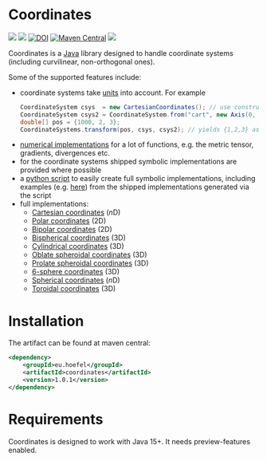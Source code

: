# Coordinates

[![](https://img.shields.io/github/issues/uhoefel/coordinates?style=flat-square)](https://github.com/uhoefel/coordinates/issues)
[![](https://img.shields.io/github/stars/uhoefel/coordinates?style=flat-square)](https://github.com/uhoefel/units/stargazers)
[![DOI](https://zenodo.org/badge/327729481.svg)](https://zenodo.org/badge/latestdoi/327729481)
[![Maven Central](https://img.shields.io/maven-central/v/eu.hoefel/coordinates.svg?label=Maven%20Central)](https://search.maven.org/search?q=g:%22eu.hoefel%22%20AND%20a:%22coordinates%22)
[![](https://img.shields.io/github/license/uhoefel/coordinates?style=flat-square)](https://choosealicense.com/licenses/mit/)

Coordinates is a [Java](https://openjdk.java.net/) library designed to handle coordinate systems (including curvilinear, non-orthogonal ones).

Some of the supported features include:
- coordinate systems take [units](https://github.com/uhoefel/units) into account. For example
  ```java
  CoordinateSystem csys  = new CartesianCoordinates(); // use constructor directly
  CoordinateSystem csys2 = CoordinateSystem.from("cart", new Axis(0, "km")); // string-based construction
  double[] pos = {1000, 2, 3};
  CoordinateSystems.transform(pos, csys, csys2); // yields {1,2,3} as "m" is the default
  ```
- [numerical implementations](https://github.com/uhoefel/coordinates/blob/master/src/main/java/eu/hoefel/coordinates/CoordinateSystem.java) for a lot of functions, e.g. the metric tensor, gradients, divergences etc.
- for the coordinate systems shipped symbolic implementations are provided where possible
- a [python script](https://github.com/uhoefel/coordinates/blob/master/src/main/python/coordinate_system_implementation_generator.py) to easily create full symbolic implementations, including examples (e.g. [here](https://github.com/uhoefel/coordinates/blob/master/src/main/python/six_sphere_coordinates.py)) from the shipped implementations generated via the script
- full implementations:
    - [Cartesian coordinates](https://github.com/uhoefel/coordinates/blob/master/src/main/java/eu/hoefel/coordinates/CartesianCoordinates.java) (*n*D)
    - [Polar coordinates](https://github.com/uhoefel/coordinates/blob/master/src/main/java/eu/hoefel/coordinates/PolarCoordinates.java) (2D)
    - [Bipolar coordinates](https://github.com/uhoefel/coordinates/blob/master/src/main/java/eu/hoefel/coordinates/BipolarCoordinates.java) (2D)
    - [Bispherical coordinates](https://github.com/uhoefel/coordinates/blob/master/src/main/java/eu/hoefel/coordinates/BisphericalCoordinates.java) (3D)
    - [Cylindrical coordinates](https://github.com/uhoefel/coordinates/blob/master/src/main/java/eu/hoefel/coordinates/CylindricalCoordinates.java) (3D)
    - [Oblate spheroidal coordinates](https://github.com/uhoefel/coordinates/blob/master/src/main/java/eu/hoefel/coordinates/OblateSpheroidalCoordinates.java) (3D)
    - [Prolate spheroidal coordinates](https://github.com/uhoefel/coordinates/blob/master/src/main/java/eu/hoefel/coordinates/ProlateSpheroidalCoordinates.java) (3D)
    - [6-sphere coordinates](https://github.com/uhoefel/coordinates/blob/master/src/main/java/eu/hoefel/coordinates/SixSphereCoordinates.java) (3D)
    - [Spherical coordinates](https://github.com/uhoefel/coordinates/blob/master/src/main/java/eu/hoefel/coordinates/SphericalCoordinates.java) (*n*D)
    - [Toroidal coordinates](https://github.com/uhoefel/coordinates/blob/master/src/main/java/eu/hoefel/coordinates/ToroidalCoordinates.java) (3D)

Installation
============

The artifact can be found at maven central:
```xml
<dependency>
    <groupId>eu.hoefel</groupId>
    <artifactId>coordinates</artifactId>
    <version>1.0.1</version>
</dependency>
```

Requirements
============
Coordinates is designed to work with Java 15+. It needs preview-features enabled.

